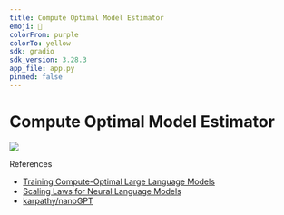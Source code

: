 ```yaml
---
title: Compute Optimal Model Estimator
emoji: 🐢
colorFrom: purple
colorTo: yellow
sdk: gradio
sdk_version: 3.28.3
app_file: app.py
pinned: false
---
```


# Compute Optimal Model Estimator

<a target="_blank" href="https://huggingface.co/spaces/p208p2002/Compute-Optimal-Model-Estimator">
<img src="https://img.shields.io/badge/🤗 Live Demo-ffea00?style=for-the-badge&logoColor=white">
</a>



References
- [Training Compute-Optimal Large Language Models](https://arxiv.org/pdf/2203.15556.pdf)
- [Scaling Laws for Neural Language Models](https://arxiv.org/pdf/2001.08361.pdf)
- [karpathy/nanoGPT](https://github.com/karpathy/nanoGPT/blob/master/scaling_laws.ipynb)